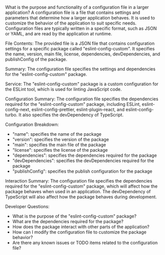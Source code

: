What is the purpose and functionality of a configuration file in a larger application?
A configuration file is a file that contains settings and parameters that determine how a larger application behaves. It is used to customize the behavior of the application to suit specific needs. Configuration files are typically written in a specific format, such as JSON or YAML, and are read by the application at runtime.

File Contents:
The provided file is a JSON file that contains configuration settings for a specific package called "eslint-config-custom". It specifies the name, version, main file, license, dependencies, devDependencies, and publishConfig of the package.

Summary:
The configuration file specifies the settings and dependencies for the "eslint-config-custom" package.

Service:
The "eslint-config-custom" package is a custom configuration for the ESLint tool, which is used for linting JavaScript code.

Configuration Summary:
The configuration file specifies the dependencies required for the "eslint-config-custom" package, including ESLint, eslint-config-next, eslint-config-prettier, eslint-plugin-react, and eslint-config-turbo. It also specifies the devDependency of TypeScript.

Configuration Breakdown:
- "name": specifies the name of the package
- "version": specifies the version of the package
- "main": specifies the main file of the package
- "license": specifies the license of the package
- "dependencies": specifies the dependencies required for the package
- "devDependencies": specifies the devDependencies required for the package
- "publishConfig": specifies the publish configuration for the package

Interaction Summary:
The configuration file specifies the dependencies required for the "eslint-config-custom" package, which will affect how the package behaves when used in an application. The devDependency of TypeScript will also affect how the package behaves during development.

Developer Questions:
- What is the purpose of the "eslint-config-custom" package?
- What are the dependencies required for the package?
- How does the package interact with other parts of the application?
- How can I modify the configuration file to customize the package behavior?
- Are there any known issues or TODO items related to the configuration file?